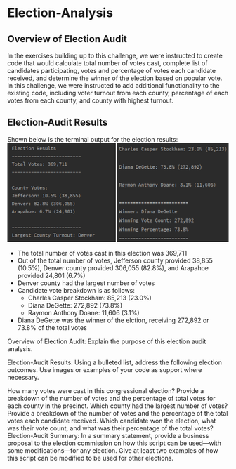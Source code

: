 # Election-Analysis

## Overview of Election Audit
In the exercises building up to this challenge, we were instructed to create code that would calculate total number of votes cast, complete list of candidates participating, votes and percentage of votes each candidate received, and determine the winner of the election based on popular vote. In this challenge, we were instructed to add additional functionality to the existing code, including voter turnout from each county, percentage of each votes from each county, and county with highest turnout.  

## Election-Audit Results
Shown below is the terminal output for the election results:
![Screenshots](Resources/election_results.PNG)
- The total number of votes cast in this election was 369,711
- Out of the total number of votes, Jefferson county provided 38,855 (10.5%), Denver county provided 306,055 (82.8%), and Arapahoe provided 24,801 (6.7%)
- Denver county had the largest number of votes
- Candidate vote breakdown is as follows:
  - Charles Casper Stockham: 85,213 (23.0%)
  - Diana DeGette: 272,892 (73.8%)
  - Raymon Anthony Doane: 11,606 (3.1%)
 - Diana DeGette was the winner of the elction, receiving 272,892 or 73.8% of the total votes



Overview of Election Audit: Explain the purpose of this election audit analysis.

Election-Audit Results: Using a bulleted list, address the following election outcomes. Use images or examples of your code as support where necessary.

How many votes were cast in this congressional election?
Provide a breakdown of the number of votes and the percentage of total votes for each county in the precinct.
Which county had the largest number of votes?
Provide a breakdown of the number of votes and the percentage of the total votes each candidate received.
Which candidate won the election, what was their vote count, and what was their percentage of the total votes?
Election-Audit Summary: In a summary statement, provide a business proposal to the election commission on how this script can be used—with some modifications—for any election. Give at least two examples of how this script can be modified to be used for other elections.
